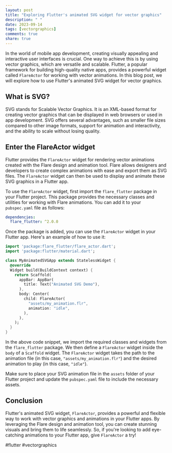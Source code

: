 ```yaml
---
layout: post
title: "Exploring Flutter's animated SVG widget for vector graphics"
description: " "
date: 2023-09-14
tags: [vectorgraphics]
comments: true
share: true
---
```


In the world of mobile app development, creating visually appealing and interactive user interfaces is crucial. One way to achieve this is by using vector graphics, which are versatile and scalable. Flutter, a popular framework for building high-quality native apps, provides a powerful widget called `FlareActor` for working with vector animations. In this blog post, we will explore how to use Flutter's animated SVG widget for vector graphics.

## What is SVG?

SVG stands for Scalable Vector Graphics. It is an XML-based format for creating vector graphics that can be displayed in web browsers or used in app development. SVG offers several advantages, such as smaller file sizes compared to other image formats, support for animation and interactivity, and the ability to scale without losing quality.

## Enter the FlareActor widget

Flutter provides the `FlareActor` widget for rendering vector animations created with the Flare design and animation tool. Flare allows designers and developers to create complex animations with ease and export them as SVG files. The `FlareActor` widget can then be used to display and animate these SVG graphics in a Flutter app.

To use the `FlareActor` widget, first import the `flare_flutter` package in your Flutter project. This package provides the necessary classes and utilities for working with Flare animations. You can add it to your `pubspec.yaml` file as follows:

```yaml
dependencies:
  flare_flutter: ^2.0.0
```

Once the package is added, you can use the `FlareActor` widget in your Flutter app. Here's an example of how to use it:

```dart
import 'package:flare_flutter/flare_actor.dart';
import 'package:flutter/material.dart';

class MyAnimatedSVGApp extends StatelessWidget {
  @override
  Widget build(BuildContext context) {
    return Scaffold(
      appBar: AppBar(
        title: Text("Animated SVG Demo"),
      ),
      body: Center(
        child: FlareActor(
          "assets/my_animation.flr",
          animation: "idle",
        ),
      ),
    );
  }
}
```

In the above code snippet, we import the required classes and widgets from the `flare_flutter` package. We then define a `FlareActor` widget inside the `body` of a `Scaffold` widget. The `FlareActor` widget takes the path to the animation file (in this case, `"assets/my_animation.flr"`) and the desired animation to play (in this case, `"idle"`).

Make sure to place your SVG animation file in the `assets` folder of your Flutter project and update the `pubspec.yaml` file to include the necessary assets.

## Conclusion

Flutter's animated SVG widget, `FlareActor`, provides a powerful and flexible way to work with vector graphics and animations in your Flutter apps. By leveraging the Flare design and animation tool, you can create stunning visuals and bring them to life seamlessly. So, if you're looking to add eye-catching animations to your Flutter app, give `FlareActor` a try!

#flutter #vectorgraphics